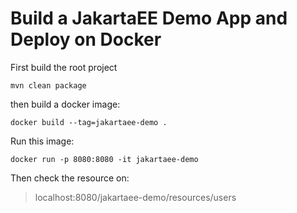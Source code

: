 # Build a JakartaEE Demo App and Deploy on Docker

First build the root project

`mvn clean package`

then build a docker image:

`docker build --tag=jakartaee-demo .`

Run this image:

`docker run -p 8080:8080 -it jakartaee-demo`

Then check the resource on:

> localhost:8080/jakartaee-demo/resources/users